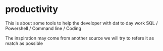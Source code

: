 # productivity

This is about some tools to help the developer with dat to day work
SQL / Powershell / Command line / Coding

The inspiration may come from another source we will try to refere it as match as possible
